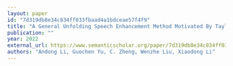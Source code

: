```yaml
---
layout: paper
id: "7d319db8e34c834ff033fbaad4a1bdceae57f4f9"
title: "A General Unfolding Speech Enhancement Method Motivated By Taylor'S Theorem"
publication: ""
year: 2022
external_url: https://www.semanticscholar.org/paper/7d319db8e34c834ff033fbaad4a1bdceae57f4f9
authors: "Andong Li, Guochen Yu, C. Zheng, Wenzhe Liu, Xiaodong Li"
---
```

